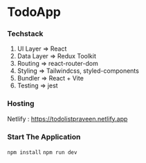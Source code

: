 # TodoApp


### Techstack 
1. UI Layer => React
2. Data Layer => Redux Toolkit
3. Routing => react-router-dom
4. Styling => Tailwindcss, styled-components
5. Bundler => React + Vite
6. Testing => jest


### Hosting
Netlify : https://todolistpraveen.netlify.app

### Start The Application
`npm install`
`npm run dev`